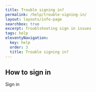 ```yaml
---
title: Trouble signing in?
permalink: /help/trouble-signing-in/
layout: layouts/info-page
searchbox: true
excerpt: Troublshooting sign in issues
tags: help
eleventyNavigation:
  key: help
  order: 3
  title: Trouble signing in?
---
```



## How to sign in
Sign in




